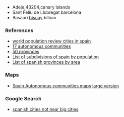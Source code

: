 

* Adeje,43204,canary islands
* Sant Feliu de Llobregat barcelona
* Basauri [biscay](https://en.wikipedia.org/wiki/Biscay) bilbao

### References

* [world population review cities in spain](https://worldpopulationreview.com/countries/cities/spain)
* [17 autonomous communities](https://en.wikipedia.org/wiki/Autonomous_communities_of_Spain)
* [50 provinces](https://en.wikipedia.org/wiki/Provinces_of_Spain)
* [List of subdivisions of spain by population](https://en.wikipedia.org/wiki/List_of_subdivisions_of_Spain_by_population)
* [List of spanish provinces by area](https://en.wikipedia.org/wiki/List_of_Spanish_provinces_by_area)

### Maps

* [Spain Autonomous communities maps](https://ontheworldmap.com/spain/autonomous-community/)
[large version](https://ontheworldmap.com/spain/spain-political-map.jpg)

### Google Search

* [spanish cities not near big cities](https://www.google.com/search?q=spanish+cities+not+near+big+cities&oq=spanish+cities+not+near+big+cities&aqs=chrome..69i57j69i64.7820j0j4&sourceid=chrome&ie=UTF-8)